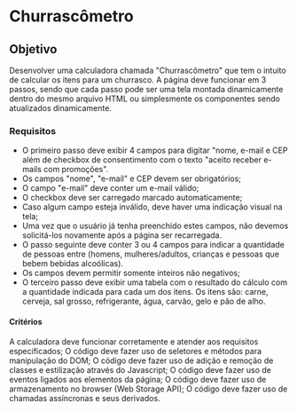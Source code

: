 # Churrascômetro

## Objetivo
Desenvolver uma calculadora chamada "Churrascômetro" que tem o intuito de calcular os itens para um churrasco. A página deve funcionar em 3 passos, sendo que cada passo pode ser uma tela montada dinamicamente dentro do mesmo arquivo HTML ou simplesmente os componentes sendo atualizados dinamicamente.

### Requisitos
- O primeiro passo deve exibir 4 campos para digitar "nome, e-mail e CEP além de checkbox de consentimento com o texto "aceito receber e-mails com promoções".
- Os campos "nome", "e-mail" e CEP devem ser obrigatórios;
- O campo "e-mail" deve conter um e-mail válido;
- O checkbox deve ser carregado marcado automaticamente;
- Caso algum campo esteja inválido, deve haver uma indicação visual na tela;
- Uma vez que o usuário já tenha preenchido estes campos, não devemos solicitá-los novamente após a página ser recarregada.
- O passo seguinte deve conter 3 ou 4 campos para indicar a quantidade de pessoas entre (homens, mulheres/adultos, crianças e pessoas que bebem bebidas alcoólicas).
- Os campos devem permitir somente inteiros não negativos;
- O terceiro passo deve exibir uma tabela com o resultado do cálculo com a quantidade indicada para cada um dos itens. Os itens são: carne, cerveja, sal grosso, refrigerante, água, carvão, gelo e pão de alho.

#### Critérios
A calculadora deve funcionar corretamente e atender aos requisitos especificados;
O código deve fazer uso de seletores e métodos para manipulação do DOM;
O código deve fazer uso de adição e remoção de classes e estilização através do Javascript;
O código deve fazer uso de eventos ligados aos elementos da página;
O código deve fazer uso de armazenamento no browser (Web Storage API);
O código deve fazer uso de chamadas assíncronas e seus derivados.
